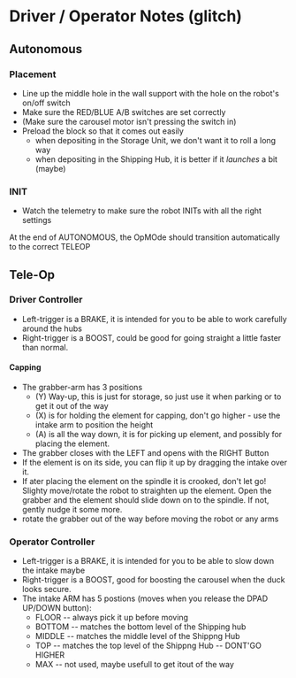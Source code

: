 # Driver / Operator Notes (glitch)

## Autonomous

### Placement
* Line up the middle hole in the wall support with the hole on the robot's on/off switch
* Make sure the RED/BLUE A/B switches are set correctly
* (Make sure the carousel motor isn't pressing the switch in)
* Preload the block so that it comes out easily
   * when depositing in the Storage Unit, we don't want it to roll a long way
   * when depositing in the Shipping Hub, it is better if it *launches* a bit (maybe)
### INIT
* Watch the telemetry to make sure the robot INITs with all the right settings

At the end of AUTONOMOUS, the OpMOde should transition automatically to the correct TELEOP

## Tele-Op

### Driver Controller
* Left-trigger is a BRAKE, it is intended for you to be able to work carefully around the hubs
* Right-trigger is a BOOST, could be good for going straight a little faster than normal.

#### Capping
* The grabber-arm has 3 positions
   *  (Y) Way-up, this is just for storage, so just use it when parking or to get it out of the way
   * (X) is for holding the element for capping, don't go higher - use the intake arm to position the height
   *  (A) is all the way down, it is for picking up element, and possibly for placing the element.
* The grabber closes with the LEFT and opens with the RIGHT Button
* If the element is on its side, you can flip it up by dragging the intake over it.
* If ater placing the element on the spindle it is crooked, don't let go! Slighty move/rotate the robot to straighten up the element. Open the grabber and the element should slide down on to the spindle. If not, gently nudge it some more.
* rotate the grabber out of the way before moving the robot or any arms

### Operator Controller
* Left-trigger is a BRAKE, it is intended for you to be able to slow down the intake maybe
* Right-trigger is a BOOST, good for boosting the carousel when the duck looks secure.
* The intake ARM has 5 postions (moves when you release the DPAD UP/DOWN button): 
   * FLOOR -- always pick it up before moving
   * BOTTOM -- matches the bottom level of the Shipping hub
   * MIDDLE -- matches the middle level of the Shippng Hub
   * TOP -- matches the top level of the Shippng Hub -- DONT'GO HIGHER
   * MAX -- not used, maybe usefull to get itout of the way
